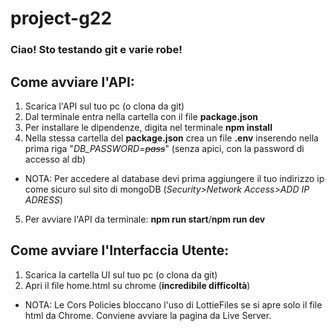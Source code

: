 # project-g22

### Ciao! Sto testando git e varie robe!

## Come avviare l'API:
1. Scarica l'API sul tuo pc (o clona da git)
2. Dal terminale entra nella cartella con il file **package.json**
3. Per installare le dipendenze, digita nel terminale **npm install**
4. Nella stessa cartella del **package.json** crea un file **.env** inserendo nella prima riga "*DB_PASSWORD=~~pass~~*" (senza apici, con la password di accesso al db)
* NOTA: Per accedere al database devi prima aggiungere il tuo indirizzo ip come sicuro sul sito di mongoDB (*Security>Network Access>ADD IP ADRESS*)
5. Per avviare l'API da terminale: **npm run start**/**npm run dev**



## Come avviare l'Interfaccia Utente:
1. Scarica la cartella UI sul tuo pc (o clona da git)
2. Apri il file home.html su chrome (**incredibile difficoltà**)
* NOTA: Le Cors Policies bloccano l'uso di LottieFiles se si apre solo il file html da Chrome. Conviene avviare la pagina da Live Server.